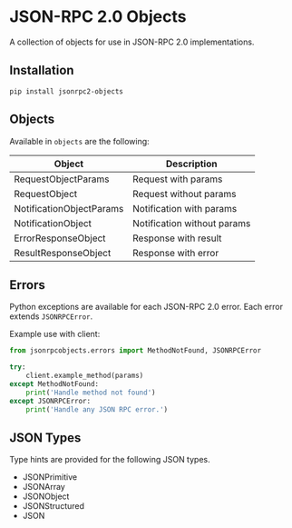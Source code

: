 # JSON-RPC 2.0 Objects

A collection of objects for use in JSON-RPC 2.0 implementations.

## Installation

```shell
pip install jsonrpc2-objects
```

## Objects

Available in `objects` are the following: 

| Object                   | Description                 |
|--------------------------|-----------------------------|
| RequestObjectParams      | Request with params         |
| RequestObject            | Request without params      |
| NotificationObjectParams | Notification with params    |
| NotificationObject       | Notification without params |
| ErrorResponseObject      | Response with result        |
| ResultResponseObject     | Response with error         |

## Errors

Python exceptions are available for each JSON-RPC 2.0 error.
Each error extends `JSONRPCError`.

Example use with client:
```python
from jsonrpcobjects.errors import MethodNotFound, JSONRPCError 

try:
    client.example_method(params)
except MethodNotFound:
    print('Handle method not found')
except JSONRPCError:
    print('Handle any JSON RPC error.')
```

## JSON Types

Type hints are provided for the following JSON types.
- JSONPrimitive
- JSONArray
- JSONObject
- JSONStructured
- JSON
